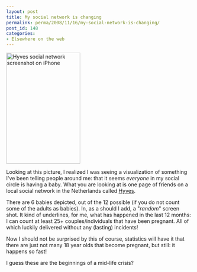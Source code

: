 ```yaml
---
layout: post
title: My social network is changing
permalink: perma/2008/11/16/my-social-network-is-changing/
post_id: 148
categories: 
- Elsewhere on the web
---
```


<img src="{{site.baseurl}}/wp-content/img_0001-200x300.png" alt="Hyves social network screenshot on iPhone" title="img_0001" width="200" height="300" /></a>

Looking at this picture, I realized I was seeing a visualization of something
I've been telling people around me: that it seems _everyone_ in my social
circle is having a baby.  What you are looking at is one page of friends on a
local social network in the Netherlands called <a
href="http://www.hyves.nl">Hyves</a>. 

There are 6 babies depicted, out of the 12 possible (if you do not count some
of the adults as babies). In, as a should I add, a "_random_" screen shot. It
kind of underlines, for me, what has happened in the last 12 months: I can
count at least 25+ couples/individuals that have been pregnant. All of which
luckily delivered without any (lasting) incidents! 

Now I should not be surprised by this of course, statistics will have it that
there are just not many 18 year olds that become pregnant, but still: it
happens so fast!

I guess these are the beginnings of a mid-life crisis?
